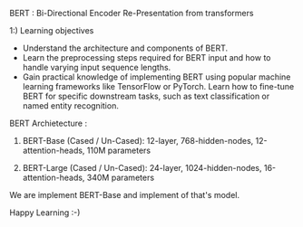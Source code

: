 BERT : Bi-Directional Encoder Re-Presentation from transformers 

1:) Learning  objectives
- Understand the architecture and components of BERT.
- Learn the preprocessing steps required for BERT input and how to handle varying input sequence lengths.
- Gain practical knowledge of implementing BERT using popular machine learning frameworks like TensorFlow or PyTorch.
Learn how to fine-tune BERT for specific downstream tasks, such as text classification or named entity recognition.

BERT Archietecture : 

1) BERT-Base (Cased / Un-Cased): 12-layer, 768-hidden-nodes, 12-attention-heads, 110M parameters

2) BERT-Large (Cased / Un-Cased): 24-layer, 1024-hidden-nodes, 16-attention-heads, 340M parameters


We are implement BERT-Base and implement of that's model.

Happy Learning :-)
